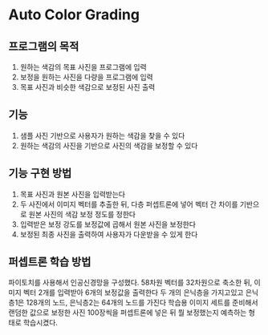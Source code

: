 # Auto Color Grading

## 프로그램의 목적
1. 원하는 색감의 목표 사진을 프로그램에 입력
2. 보정을 원하는 사진을 다량을 프로그램에 입력
3. 목표 사진과 비슷한 색감으로 보정된 사진 출력

## 기능

1. 샘플 사진 기반으로 사용자가 원하는 색감을 찾을 수 있다
2. 원하는 색감의 사진을 기반으로 사진의 색감을 보정할 수 있다

## 기능 구현 방법
1. 목표 사진과 원본 사진을 입력받는다
2. 두 사진에서 이미지 벡터를 추출한 뒤, 다층 퍼셉트론에 넣어 벡터 간 차이를 기반으로 원본 사진의 색감 보정 정도를 정한다
3. 입력받은 보정 강도를 보정값에 곱해서 원본 사진을 보정한다
4. 보정된 최종 사진을 출력하여 사용자가 다운받을 수 있게 한다

## 퍼셉트론 학습 방법
파이토치를 사용해서 인공신경망을 구성했다. 
58차원 벡터를 32차원으로 축소한 뒤, 이미지 벡터 2개를 입력받아 6개의 보정값을 출력한다
두 개의 은닉층을 가지고있고
은닉층1은 128개의 노드, 은닉층2는 64개의 노드를 가진다
학습용 이미지 세트를 준비해서 랜덤한 값으로 보정한 사진 100장씩을 퍼셉트론에 넣은 뒤 뭘 보정했는지 예측하는 형태로 학습시켰다.
